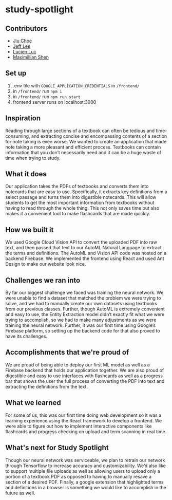 # study-spotlight

## Contributors
- [Jiu Choe](https://github.com/jiuchoe4)
- [Jeff Lee](https://github.com/jefflee702)
- [Lucien Luc](https://github.com/LucienLuc)
- [Maximillian Shen](https://github.com/mshen119)

## Set up
1. .env file with `GOOGLE_APPLICATION_CREDENTIALS` in `/frontend/`
2. in `/frontend/` run `npm i`
3. in `/frontend/` run `npm run start`
4. frontend server runs on localhost:3000

## Inspiration
Reading through large sections of a textbook can often be tedious and time-consuming, and extracting concise and encompassing contents of a section for note taking is even worse. We wanted to create an application that made note taking a more pleasant and efficient process. Textbooks can contain information that you don’t necessarily need and it can be a huge waste of time when trying to study. 
## What it does
Our application takes the PDFs of textbooks and converts them into notecards that are easy to use. Specifically, it extracts key definitions from a select passage and turns them into digestible notecards. This will allow students to get the most important information from textbooks without having to read through the whole thing. This not only saves time but also makes it a convenient tool to make flashcards that are made quickly.
## How we built it
We used Google Cloud Vision API to convert the uploaded PDF into raw text, and then passed that text to our AutoML Natural Language to extract the terms and definitions. The AutoML and Vision API code was hosted on a backend Firebase. We implemented the frontend using React and used Ant Design to make our website look nice. 
## Challenges we ran into
By far our biggest challenge we faced was training the neural network. We were unable to find a dataset that matched the problem we were trying to solve, and we had to manually create our own datasets using textbooks from our previous classes. Further, though AutoML is extremely convenient and easy to use, the Entity Extraction model didn’t exactly fit what we were trying to accomplish, so we had to make many adjustments as we were training the neural network. Further, it was our first time using Google’s Firebase platform, so setting up the backend code for that also proved to have its challenges. 
## Accomplishments that we're proud of
We are proud of being able to deploy our first ML model as well as a Firebase backend that holds our application together. We are also proud of digestible and easy to use interfaces with flashcards as well as a progress bar that shows the user the full process of converting the PDF into text and extracting the definitions from the text. 
## What we learned
For some of us, this was our first time doing web development so it was a learning experience using the React framework to develop a frontend. We were able to figure out how to implement interactive components like flashcards and progress checking on upload and term scanning in real time.
## What's next for Study Spotlight
Though our neural network was serviceable, we plan to retrain our network through Tensorflow to increase accuracy and customizability. We’d also like to support multiple file uploads as well as allowing users to upload only a portion of a textbook PDF as opposed to having to manually resave a section of a desired PDF. Finally, a google extension that highlighted terms and definitions in a browser is something we would like to accomplish in the future as well. 

